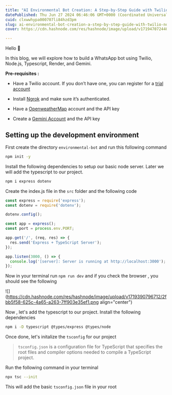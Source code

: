 ```yaml
---
title: "AI Environmental Bot Creation: A Step-by-Step Guide with Twilio, Node.js, Gemini, and Render"
datePublished: Thu Jun 27 2024 06:46:06 GMT+0000 (Coordinated Universal Time)
cuid: clxwwhypa000707li84hzd3pm
slug: ai-environmental-bot-creation-a-step-by-step-guide-with-twilio-nodejs-gemini-and-render
cover: https://cdn.hashnode.com/res/hashnode/image/upload/v1719470724401/d35d9ddd-6b0e-4eac-8896-24a569f47ad5.png

---
```


Hello 👋

In this blog, we will explore how to build a WhatsApp bot using Twilio, Node.js, Typescript, Render, and Gemini.

**Pre-requisites :**

* Have a Twilio account. If you don’t have one, you can register for a [trial account](https://www.twilio.com/try-twilio)
    
* Install [Ngrok](https://ngrok.com/) and make sure it’s authenticated.
    
* Have a [OpenweatherMap](https://openweathermap.org/) account and the API key
    
* Create a [Gemini Account](https://aistudio.google.com/app/apikey) and the API key
    

## Setting up the development environment

First create the directory `environmental-bot` and run this following command

```bash
npm init -y
```

Install the following dependencies to setup our basic node server. Later we will add the typescript to our project.

```bash
npm i express dotenv
```

Create the index.js file in the `src` folder and the following code

```javascript
const express = require('express');
const dotenv = require('dotenv');

dotenv.config();

const app = express();
const port = process.env.PORT;

app.get('/', (req, res) => {
  res.send('Express + TypeScript Server');
});

app.listen(3000, () => {
  console.log('[server]: Server is running at http://localhost:3000');
});
```

Now in your terminal run `npm run dev` and if you check the browser , you should see the following

![](https://cdn.hashnode.com/res/hashnode/image/upload/v1719390796712/2fbb5f58-625c-4a65-a263-7ff903e35ef1.png align="center")

Now , let's add the typescript to our project. Install the following dependencies

```bash
npm i -D typescript @types/express @types/node
```

Once done, let's initalize the `tsconfig` for our project

> `tsconfig.json` is a configuration file for TypeScript that specifies the root files and compiler options needed to compile a TypeScript project.

Run the following command in your terminal

```bash
npx tsc --init
```

This will add the basic `tsconfig.json` file in your root